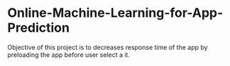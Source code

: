 # Online-Machine-Learning-for-App-Prediction
Objective of this project is to decreases response time of the app by preloading the app before user select a it.
